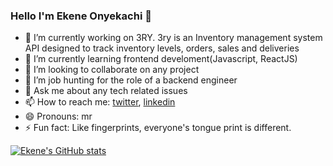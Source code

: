 ### Hello I'm Ekene Onyekachi 👋



- 🔭 I’m currently working on 3RY. 3ry is an Inventory management  system API designed to track inventory levels, orders, sales and deliveries
- 🌱 I’m currently learning frontend develoment(Javascript, ReactJS)
- 👯 I’m looking to collaborate on any project
- 🤔 I’m job hunting for the role of a backend engineer
- 💬 Ask me about any tech related issues
- 📫 How to reach me: [twitter](https://twitter.com/KukiWorldwide), [linkedin](https://www.linkedin.com/in/ekeneonyekachi/)
- 😄 Pronouns: mr
- ⚡ Fun fact: Like fingerprints, everyone's tongue print is different.


[![Ekene's GitHub stats](https://github-readme-stats.vercel.app/api?username=EkeneOnyekachi&theme=radical)](https://github.com/anuraghazra/github-readme-stats)
